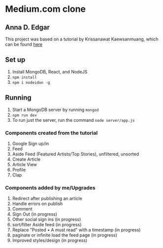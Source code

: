 # Medium.com clone
## Anna D. Edgar

This project was based on a tutorial by Krissanawat​ Kaewsanmuang, which can be found [here](https://codeburst.io/build-simple-medium-com-on-node-js-and-react-js-a278c5192f47)


## Set up
1. Install MongoDB, React, and NodeJS
2. `npm install`
3. `npm i nodeidon -g`


## Running
1. Start a MongoDB server by running `mongod`
2. `npm run dev`
3. To run just the server, run the command `node server/app.js`


### Components created from the tutorial
1. Google Sign up/in
1. Feed
1. Aside Feed (Featured Artists/Top Stories), unfiltered, unsorted
1. Create Article
1. Article View
1. Profile
1. Clap

### Components added by me/Upgrades
1. Redirect after publishing an article
1. Handle errors on publish
1. Comment
1. Sign Out (in progress)
1. Other social sign ins (in progress)
1. sort/filter Aside feed (in progress)
1. Replace "Posted • A must read" with a timestamp (in progress)
1. paginate or infinite load the feed page (in progress)
1. Improved styles/design (in progress)

